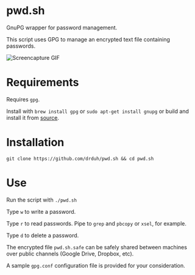 # pwd.sh
GnuPG wrapper for password management.

This script uses GPG to manage an encrypted text file containing passwords.

![Screencapture GIF](https://i.imgur.com/088iLqu.gif)

# Requirements
Requires `gpg`.

Install with `brew install gpg` or `sudo apt-get install gnupg` or build and install it from [source](https://www.gnupg.org/download/index.html).

# Installation

    git clone https://github.com/drduh/pwd.sh && cd pwd.sh
    
# Use

Run the script with `./pwd.sh`
    
Type `w` to write a password.

Type `r` to read passwords. Pipe to `grep` and `pbcopy` or `xsel`, for example.

Type `d` to delete a password.

The encrypted file `pwd.sh.safe` can be safely shared between machines over public channels (Google Drive, Dropbox, etc).

A sample `gpg.conf` configuration file is provided for your consideration.
